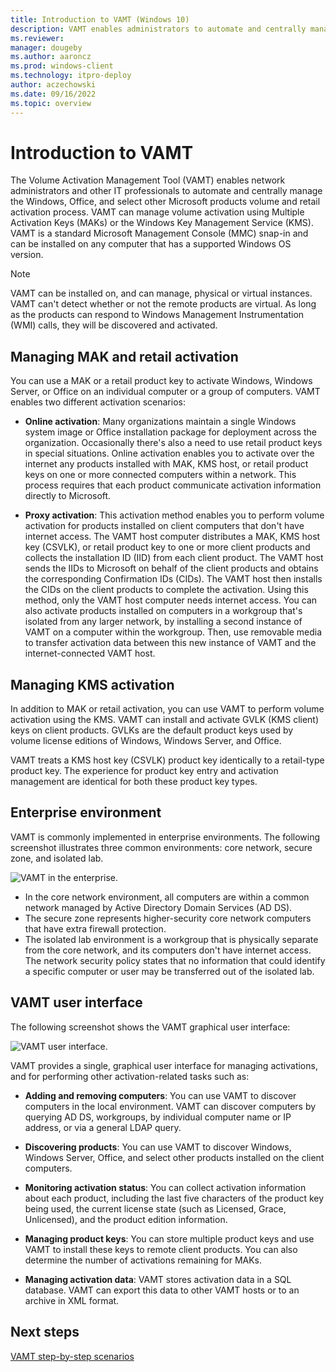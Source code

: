 ```yaml
---
title: Introduction to VAMT (Windows 10)
description: VAMT enables administrators to automate and centrally manage the Windows, Microsoft Office, and select other Microsoft products volume and retail activation process.
ms.reviewer: 
manager: dougeby
ms.author: aaroncz
ms.prod: windows-client
ms.technology: itpro-deploy
author: aczechowski
ms.date: 09/16/2022
ms.topic: overview
---
```


# Introduction to VAMT

The Volume Activation Management Tool (VAMT) enables network administrators and other IT professionals to automate and centrally manage the Windows, Office, and select other Microsoft products volume and retail activation process. VAMT can manage volume activation using Multiple Activation Keys (MAKs) or the Windows Key Management Service (KMS). VAMT is a standard Microsoft Management Console (MMC) snap-in and can be installed on any computer that has a supported Windows OS version.

> [!NOTE]
> VAMT can be installed on, and can manage, physical or virtual instances. VAMT can't detect whether or not the remote products are virtual. As long as the products can respond to Windows Management Instrumentation (WMI) calls, they will be discovered and activated.

## <a href="" id="bkmk-managingmak"></a>Managing MAK and retail activation

You can use a MAK or a retail product key to activate Windows, Windows Server, or Office on an individual computer or a group of computers. VAMT enables two different activation scenarios:

- **Online activation**: Many organizations maintain a single Windows system image or Office installation package for deployment across the organization. Occasionally there's also a need to use retail product keys in special situations. Online activation enables you to activate over the internet any products installed with MAK, KMS host, or retail product keys on one or more connected computers within a network. This process requires that each product communicate activation information directly to Microsoft.

- **Proxy activation**: This activation method enables you to perform volume activation for products installed on client computers that don't have internet access. The VAMT host computer distributes a MAK, KMS host key (CSVLK), or retail product key to one or more client products and collects the installation ID (IID) from each client product. The VAMT host sends the IIDs to Microsoft on behalf of the client products and obtains the corresponding Confirmation IDs (CIDs). The VAMT host then installs the CIDs on the client products to complete the activation. Using this method, only the VAMT host computer needs internet access. You can also activate products installed on computers in a workgroup that's isolated from any larger network, by installing a second instance of VAMT on a computer within the workgroup. Then, use removable media to transfer activation data between this new instance of VAMT and the internet-connected VAMT host.

## <a href="" id="bkmk-managingkms"></a>Managing KMS activation

In addition to MAK or retail activation, you can use VAMT to perform volume activation using the KMS. VAMT can install and activate GVLK (KMS client) keys on client products. GVLKs are the default product keys used by volume license editions of Windows, Windows Server, and Office.

VAMT treats a KMS host key (CSVLK) product key identically to a retail-type product key. The experience for product key entry and activation management are identical for both these product key types.

## <a href="" id="bkmk-enterpriseenvironment"></a>Enterprise environment

VAMT is commonly implemented in enterprise environments. The following screenshot illustrates three common environments: core network, secure zone, and isolated lab.

![VAMT in the enterprise.](images/dep-win8-l-vamt-image001-enterprise.jpg)

- In the core network environment, all computers are within a common network managed by Active Directory Domain Services (AD DS).
- The secure zone represents higher-security core network computers that have extra firewall protection.
- The isolated lab environment is a workgroup that is physically separate from the core network, and its computers don't have internet access. The network security policy states that no information that could identify a specific computer or user may be transferred out of the isolated lab.

## <a href="" id="bkmk-userinterface"></a>VAMT user interface

The following screenshot shows the VAMT graphical user interface:

![VAMT user interface.](images/vamtuserinterfaceupdated.jpg)

VAMT provides a single, graphical user interface for managing activations, and for performing other activation-related tasks such as:

- **Adding and removing computers**: You can use VAMT to discover computers in the local environment. VAMT can discover computers by querying AD DS, workgroups, by individual computer name or IP address, or via a general LDAP query.

- **Discovering products**: You can use VAMT to discover Windows, Windows Server, Office, and select other products installed on the client computers.

- **Monitoring activation status**: You can collect activation information about each product, including the last five characters of the product key being used, the current license state (such as Licensed, Grace, Unlicensed), and the product edition information.

- **Managing product keys**: You can store multiple product keys and use VAMT to install these keys to remote client products. You can also determine the number of activations remaining for MAKs.

- **Managing activation data**: VAMT stores activation data in a SQL database. VAMT can export this data to other VAMT hosts or to an archive in XML format.

## Next steps

[VAMT step-by-step scenarios](vamt-step-by-step.md)
